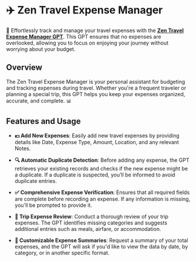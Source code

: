 # ✈️ Zen Travel Expense Manager   

💼 Effortlessly track and manage your travel expenses with the [**Zen Travel Expense Manager GPT**](https://chatgpt.com/g/g-3Qaloz7dB-zen-travel-expense-manager). This GPT ensures that no expenses are overlooked, allowing you to focus on enjoying your journey without worrying about your budget. 

## Overview

The Zen Travel Expense Manager is your personal assistant for budgeting and tracking expenses during travel. Whether you're a frequent traveler or planning a special trip, this GPT helps you keep your expenses organized, accurate, and complete. 📊

## Features and Usage

- **💵 Add New Expenses**: Easily add new travel expenses by providing details like Date, Expense Type, Amount, Location, and any relevant Notes.

- **🔍 Automatic Duplicate Detection**: Before adding any expense, the GPT retrieves your existing records and checks if the new expense might be a duplicate. If a duplicate is suspected, you’ll be informed to avoid duplicate entries.

- **✅ Comprehensive Expense Verification**: Ensures that all required fields are complete before recording an expense. If any information is missing, you'll be prompted to provide it.

- **📝 Trip Expense Review**: Conduct a thorough review of your trip expenses. The GPT identifies missing categories and suggests additional entries such as meals, airfare, or accommodation.

- **📑 Customizable Expense Summaries**: Request a summary of your total expenses, and the GPT will ask if you'd like to view the data by date, by category, or in another specific format.
